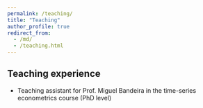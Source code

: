 ```yaml
---
permalink: /teaching/
title: "Teaching"
author_profile: true
redirect_from: 
  - /md/
  - /teaching.html
---
```

## Teaching experience

* Teaching assistant for Prof. Miguel Bandeira in the time-series econometrics course (PhD level)

